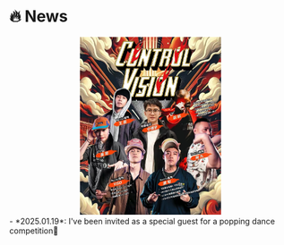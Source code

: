 # 🔥 News
<div class='paper-box'>
  <div class='paper-box-image' style="text-align: center;">
    <div>
      <img src='images/news.png' width="50%">
    </div>
  </div>
<div class='paper-box-text' markdown="1">
- *2025.01.19*: I've been invited as a special guest for a popping dance competition🎉 
</div>
</div>

